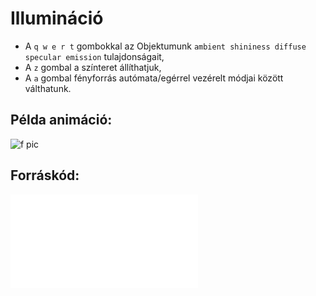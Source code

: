 # Illumináció

- A ```q w e r t``` gombokkal az Objektumunk ```ambient shininess diffuse specular emission``` tulajdonságait,
- A ```z``` gombal a színteret állíthatjuk,
- A ```a``` gombal fényforrás autómata/egérrel vezérelt módjai között válthatunk.

## Példa animáció:

![f pic](./f.gif "f gif")

## Forráskód:

![main.cpp](./main.cpp "code")
